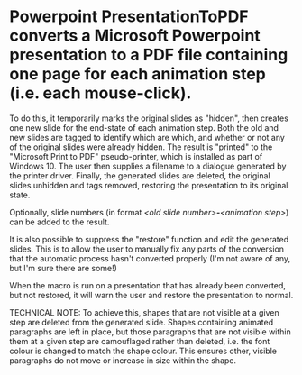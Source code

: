 # Powerpoint PresentationToPDF converts a Microsoft Powerpoint presentation to a PDF file containing one page for each animation step (i.e. each mouse-click).
To do this, it temporarily marks the original slides as "hidden", then creates one new slide for the end-state of each animation step. Both the old and new slides are tagged to identify which are which, and whether or not any of the original slides were already hidden. The result is "printed" to the "Microsoft Print to PDF" pseudo-printer, which is installed as part of Windows 10. The user then supplies a filename to a dialogue generated by the printer driver. Finally, the generated slides are deleted, the original slides unhidden and tags removed, restoring the presentation to its original state.

Optionally, slide numbers (in format *\<old slide number\>**-**\<animation step\>*) can be added to the result.

It is also possible to suppress the "restore" function and edit the generated slides. This is to allow the user to manually fix any parts of the conversion that the automatic process hasn't converted properly (I'm not aware of any, but I'm sure there are some!)

When the macro is run on a presentation that has already been converted, but not restored, it will warn the user and restore the presentation to normal.

TECHNICAL NOTE: To achieve this, shapes that are not visible at a given step are deleted from the generated slide. Shapes containing animated paragraphs are left in place, but those paragraphs that are not visible within them at a given step are camouflaged rather than deleted, i.e. the font colour is changed to match the shape colour. This ensures other, visible paragraphs do not move or increase in size within the shape.
